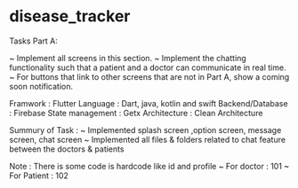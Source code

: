 # disease_tracker

Tasks Part A:

~ Implement all screens in this section.
~ Implement the chatting  functionality such that a patient and a doctor can communicate in real time. 
~ For buttons that link to other screens that are not in Part A, show a coming soon notification.



Framwork : Flutter
Language : Dart, java, kotlin and swift
Backend/Database : Firebase
State management : Getx
Architecture : Clean Architecture

Summury of Task :
~ Implemented splash screen ,option screen, message screen, chat screen 
~ Implemented all files & folders related to chat feature between the doctors & patients

Note : There is some code is hardcode like id and profile
~ For doctor : 101
~ For Patient : 102


